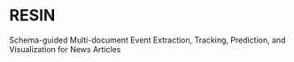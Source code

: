 # RESIN
Schema-guided Multi-document Event Extraction, Tracking, Prediction, and Visualization for News Articles
